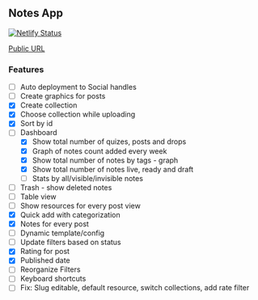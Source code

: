 ## Notes App

[![Netlify Status](https://api.netlify.com/api/v1/badges/4b034bd0-06d8-4087-a4e1-fb0c99603985/deploy-status)](https://app.netlify.com/sites/bbox-notes-app/deploys)

[Public URL](https://bbox-notes-app.netlify.com)

### Features

- [ ] Auto deployment to Social handles
- [ ] Create graphics for posts
- [x] Create collection
- [x] Choose collection while uploading
- [x] Sort by id
- [ ] Dashboard
  - [x] Show total number of quizes, posts and drops
  - [x] Graph of notes count added every week
  - [x] Show total number of notes by tags - graph
  - [x] Show total number of notes live, ready and draft
  - [ ] Stats by all/visible/invisible notes
- [ ] Trash - show deleted notes
- [ ] Table view
- [ ] Show resources for every post view
- [x] Quick add with categorization
- [x] Notes for every post
- [ ] Dynamic template/config
- [ ] Update filters based on status
- [x] Rating for post
- [x] Published date
- [ ] Reorganize Filters
- [ ] Keyboard shortcuts
- [ ] Fix: Slug editable, default resource, switch collections, add rate filter